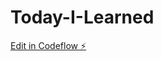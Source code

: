 # Today-I-Learned

[Edit in Codeflow ⚡️](https://stackblitz.com/~/github.com/rahulmasal/Today-I-Learned)